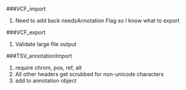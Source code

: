 ###VCF_import
1. Need to add back needsAnnotation Flag so I know what to export

###VCF_export
1.  Validate large file output

###TSV_annotationImport
1. require chrom, pos, ref, alt
2. All other headers get scrubbed for non-unicode characters
3. add to annotation object
